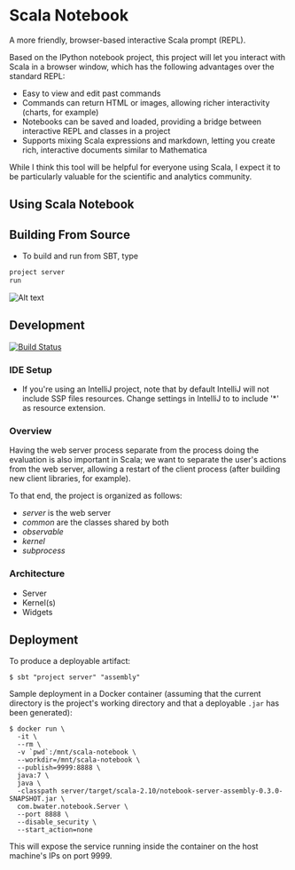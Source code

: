 Scala Notebook
==============

A more friendly, browser-based interactive Scala prompt (REPL).

Based on the IPython notebook project, this project will let you interact with Scala in a browser window, which has the following advantages over the standard REPL:

* Easy to view and edit past commands
* Commands can return HTML or images, allowing richer interactivity (charts, for example)
* Notebooks can be saved and loaded, providing a bridge between interactive REPL and classes in a project
* Supports mixing Scala expressions and markdown, letting you create rich, interactive documents similar to Mathematica

While I think this tool will be helpful for everyone using Scala, I expect it to be particularly valuable for the scientific and analytics community.


Using Scala Notebook
----------------------

## Building From Source
* To build and run from SBT, type

```scala
project server
run
```

![Alt text](http://i.imgur.com/8wnrP34.png)


Development
-----------

[![Build Status](https://secure.travis-ci.org/Bridgewater/scala-notebook.png?branch=master)](http://travis-ci.org/Bridgewater/scala-notebook)

### IDE Setup

* If you're using an IntelliJ project, note that by default IntelliJ will not include SSP files resources. Change settings in IntelliJ to to include '*' as resource extension.

### Overview

Having the web server process separate from the process doing the evaluation is also important in Scala; we want to separate
the user's actions from the web server, allowing a restart of the client process (after building new client libraries, for example).

To that end, the project is organized as follows:
* *server* is the web server
* *common* are the classes shared by both
* *observable* 
* *kernel*
* *subprocess*


### Architecture

* Server
* Kernel(s)
* Widgets


Deployment
----------

To produce a deployable artifact:

```
$ sbt "project server" "assembly"
```

Sample deployment in a Docker container (assuming that the current directory is the project's working directory
and that a deployable `.jar` has been generated):

```
$ docker run \
  -it \
  --rm \
  -v `pwd`:/mnt/scala-notebook \
  --workdir=/mnt/scala-notebook \
  --publish=9999:8888 \
  java:7 \
  java \
  -classpath server/target/scala-2.10/notebook-server-assembly-0.3.0-SNAPSHOT.jar \
  com.bwater.notebook.Server \
  --port 8888 \
  --disable_security \
  --start_action=none
```

This will expose the service running inside the container on the host machine's IPs on port 9999.
